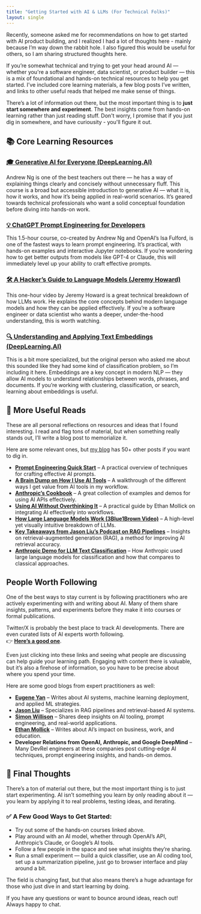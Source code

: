 ```yaml
---
title: "Getting Started with AI & LLMs (For Technical Folks)"
layout: single
---
```


Recently, someone asked me for recommendations on how to get started with AI product building, and I realized I had a lot of thoughts here - mainly because I’m way down the rabbit hole. I also figured this would be useful for others, so I am sharing structured thoughts here. 

If you’re somewhat technical and trying to get your head around AI — whether you're a software engineer, data scientist, or product builder — this is a mix of foundational and hands-on technical resources to help you get started. I’ve included core learning materials, a few blog posts I’ve written, and links to other useful reads that helped me make sense of things.  

There’s a lot of information out there, but the most important thing is to **just start somewhere and experiment**. The best insights come from hands-on learning rather than just reading stuff. Don't worry, I promise that if you just dig in somewhere, and have curiousity - you'll figure it out. 

## 📚 Core Learning Resources  

### [🎓 Generative AI for Everyone (DeepLearning.AI)](https://www.deeplearning.ai/courses/generative-ai-for-everyone/)  
Andrew Ng is one of the best teachers out there — he has a way of explaining things clearly and concisely without unnecessary fluff. This course is a broad but accessible introduction to generative AI — what it is, how it works, and how it’s being applied in real-world scenarios. It’s geared towards technical professionals who want a solid conceptual foundation before diving into hands-on work.  

### [💡 ChatGPT Prompt Engineering for Developers](https://www.deeplearning.ai/short-courses/chatgpt-prompt-engineering-for-developers/)  
This 1.5-hour course, co-created by Andrew Ng and OpenAI’s Isa Fulford, is one of the fastest ways to learn prompt engineering. It’s practical, with hands-on examples and interactive Jupyter notebooks. If you’re wondering how to get better outputs from models like GPT-4 or Claude, this will immediately level up your ability to craft effective prompts.  

### [🛠️ A Hacker’s Guide to Language Models (Jeremy Howard)](https://www.youtube.com/watch?v=jkrNMKz9pWU)  
This one-hour video by Jeremy Howard is a great technical breakdown of how LLMs work. He explains the core concepts behind modern language models and how they can be applied effectively. If you’re a software engineer or data scientist who wants a deeper, under-the-hood understanding, this is worth watching.  

### [🔍 Understanding and Applying Text Embeddings (DeepLearning.AI)](https://www.deeplearning.ai/short-courses/google-cloud-vertex-ai/)  
This is a bit more specialized, but the original person who asked me about this sounded like they had some kind of classification problem, so I’m including it here. Embeddings are a key concept in modern NLP — they allow AI models to understand relationships between words, phrases, and documents. If you’re working with clustering, classification, or search, learning about embeddings is useful.  

## 📝 More Useful Reads  

These are all personal reflections on resources and ideas that I found interesting. I read and flag tons of material, but when something really stands out, I’ll write a blog post to memorialize it.  

Here are some relevant ones, but [my blog](/writing.html) has 50+ other posts if you want to dig in.  

- **[Prompt Engineering Quick Start](/2024/05/07/prompt-engineering-quickstart.html)** – A practical overview of techniques for crafting effective AI prompts.  
- **[A Brain Dump on How I Use AI Tools](/2025/02/13/ai-tools-braindump.html)** – A walkthrough of the different ways I get value from AI tools in my workflow.  
- **[Anthropic’s Cookbook](/2024/11/19/anthropic-cookbook.html)** – A great collection of examples and demos for using AI APIs effectively.  
- **[Using AI Without Overthinking It](/2024/12/16/use-ai-without-overthinking-it-mollick.html)** – A practical guide by Ethan Mollick on integrating AI effectively into workflows.  
- **[How Large Language Models Work (3Blue1Brown Video)](/2024/12/12/how-llms-work.html)** – A high-level yet visually intuitive breakdown of LLMs.  
- **[Key Takeaways from Jason Liu’s Podcast on RAG Pipelines](/2024/11/13/jason-liu-rag-pipelines.html)** – Insights on retrieval-augmented generation (RAG), a method for improving AI retrieval accuracy.  
- **[Anthropic Demo for LLM Text Classification](/2024/11/19/anthropic-text-classification-demo.html)** – How Anthropic used large language models for classification and how that compares to classical approaches.  

## People Worth Following  

One of the best ways to stay current is by following practitioners who are actively experimenting with and writing about AI. Many of them share insights, patterns, and experiments before they make it into courses or formal publications.  

Twitter/X is probably the best place to track AI developments. There are even curated lists of AI experts worth following.  
👉 **[Here’s a good one](https://x.com/i/lists/1539497752140206080)**.  

Even just clicking into these links and seeing what people are discussing can help guide your learning path. Engaging with content there is valuable, but it’s also a firehose of information, so you have to be precise about where you spend your time.  

Here are some good blogs from expert practitioners as well:

- **[Eugene Yan](https://eugeneyan.com/start-here/)** – Writes about AI systems, machine learning deployment, and applied ML strategies.  
- **[Jason Liu](https://jxnl.co/writing/)** – Specializes in RAG pipelines and retrieval-based AI systems.  
- **[Simon Willison](https://simonwillison.net/)** – Shares deep insights on AI tooling, prompt engineering, and real-world applications.  
- **[Ethan Mollick](https://www.oneusefulthing.org/)** – Writes about AI’s impact on business, work, and education.  
- **Developer Relations from OpenAI, Anthropic, and Google DeepMind** – Many DevRel engineers at these companies post cutting-edge AI techniques, prompt engineering insights, and hands-on demos.  

## 🎯 Final Thoughts  

There’s a ton of material out there, but the most important thing is to just start experimenting. AI isn’t something you learn by only reading about it — you learn by applying it to real problems, testing ideas, and iterating.  

### ✅ A Few Good Ways to Get Started:  
- Try out some of the hands-on courses linked above.  
- Play around with an AI model, whether through OpenAI’s API, Anthropic’s Claude, or Google’s AI tools.  
- Follow a few people in the space and see what insights they’re sharing.  
- Run a small experiment — build a quick classifier, use an AI coding tool, set up a summarization pipeline, just go to browser interface and play around a bit.

The field is changing fast, but that also means there’s a huge advantage for those who just dive in and start learning by doing.  

If you have any questions or want to bounce around ideas, reach out! Always happy to chat. 